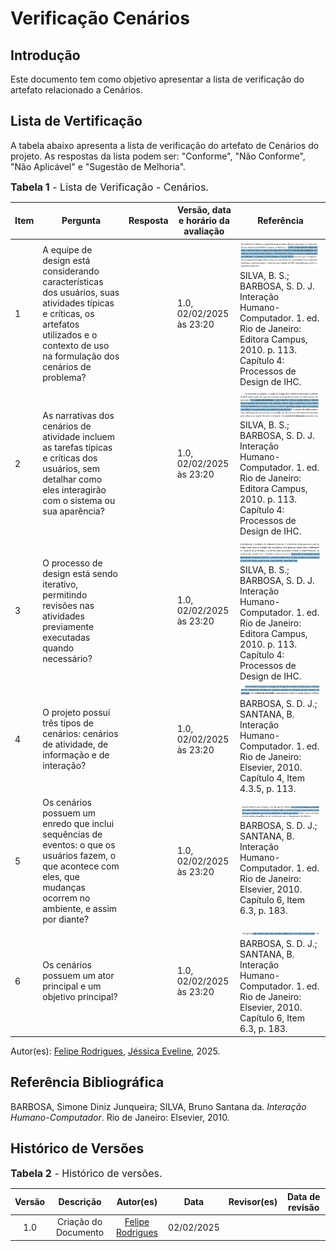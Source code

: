 # Verificação Cenários

## Introdução

Este documento tem como objetivo apresentar a lista de verificação do artefato relacionado a Cenários.

## Lista de Vertificação

A tabela abaixo apresenta a lista de verificação do artefato de Cenários do projeto. As respostas da lista podem ser: "Conforme", "Não Conforme", "Não Aplicável" e "Sugestão de Melhoria".

<font size="3"><p style="text-align: left">**Tabela 1** - Lista de Verificação - Cenários.</p></font>


| Item | Pergunta | Resposta | Versão, data e horário da avaliação | Referência |
|------|----------|----------|--------------------------------------|-------------|
| 1    | A equipe de design está considerando características dos usuários, suas atividades típicas e críticas, os artefatos utilizados e o contexto de uso na formulação dos cenários de problema? |          | 1.0, 02/02/2025 às 23:20 | ![1](../../assets/referenciasLista/entrega08/verificacaoCenarios/pergunta1Cenarios.png) SILVA, B. S.; BARBOSA, S. D. J. Interação Humano-Computador. 1. ed. Rio de Janeiro: Editora Campus, 2010. p. 113. Capítulo 4: Processos de Design de IHC. |
| 2    | As narrativas dos cenários de atividade incluem as tarefas típicas e críticas dos usuários, sem detalhar como eles interagirão com o sistema ou sua aparência? |          | 1.0, 02/02/2025 às 23:20 | ![2](../../assets/referenciasLista/entrega08/verificacaoCenarios/pergunta2Cenarios.png) SILVA, B. S.; BARBOSA, S. D. J. Interação Humano-Computador. 1. ed. Rio de Janeiro: Editora Campus, 2010. p. 113. Capítulo 4: Processos de Design de IHC. |
| 3    | O processo de design está sendo iterativo, permitindo revisões nas atividades previamente executadas quando necessário? |          | 1.0, 02/02/2025 às 23:20 | ![3](../../assets/referenciasLista/entrega08/verificacaoCenarios/pergunta3Cenarios.png) SILVA, B. S.; BARBOSA, S. D. J. Interação Humano-Computador. 1. ed. Rio de Janeiro: Editora Campus, 2010. p. 113. Capítulo 4: Processos de Design de IHC. |
| 4    | O projeto possui três tipos de cenários: cenários de atividade, de informação e de interação? |          | 1.0, 02/02/2025 às 23:20 | ![4](../../assets/referenciasLista/entrega08/verificacaoCenarios/pergunta4Cenarios.png) BARBOSA, S. D. J.; SANTANA, B. Interação Humano-Computador. 1. ed. Rio de Janeiro: Elsevier, 2010. Capítulo 4, Item 4.3.5, p. 113. |
| 5    | Os cenários possuem um enredo que inclui sequências de eventos: o que os usuários fazem, o que acontece com eles, que mudanças ocorrem no ambiente, e assim por diante? |          | 1.0, 02/02/2025 às 23:20 | ![5](../../assets/referenciasLista/entrega08/verificacaoCenarios/pergunta5Cenarios.png) BARBOSA, S. D. J.; SANTANA, B. Interação Humano-Computador. 1. ed. Rio de Janeiro: Elsevier, 2010. Capítulo 6, Item 6.3, p. 183. |
| 6    | Os cenários possuem um ator principal e um objetivo principal? |          | 1.0, 02/02/2025 às 23:20 | ![6](../../assets/referenciasLista/entrega08/verificacaoCenarios/pergunta6Cenarios.png) BARBOSA, S. D. J.; SANTANA, B. Interação Humano-Computador. 1. ed. Rio de Janeiro: Elsevier, 2010. Capítulo 6, Item 6.3, p. 183. |

Autor(es): [Felipe Rodrigues](https://github.com/felipeJRdev), [Jéssica Eveline](https://github.com/xzxjese), 2025.

## Referência Bibliográfica

BARBOSA, Simone Diniz Junqueira; SILVA, Bruno Santana da. *Interação Humano-Computador*. Rio de Janeiro: Elsevier, 2010.  

## Histórico de Versões

<font size="3"><p style="text-align: left">**Tabela 2** - Histórico de versões.</p></font>

| Versão | Descrição | Autor(es) | Data | Revisor(es) | Data de revisão |
| :----: | :-------: | :-------: | :--: | :-------------------------------: | :-------------: |
|  1.0   | Criação do Documento | [Felipe Rodrigues](https://github.com/felipeJRdev) | 02/02/2025 | |   |